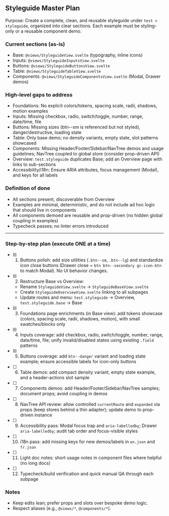 ## Styleguide Master Plan

Purpose: Create a complete, clean, and reusable styleguide under `test > styleguide`, organized into clear sections. Each example must be styling-only or a reusable component demo.

### Current sections (as-is)
- Base: `@views/StyleguideView.svelte` (typography, inline icons)
- Inputs: `@views/StyleguideInputsView.svelte`
- Buttons: `@views/StyleguideButtonsView.svelte`
- Table: `@views/StyleguideTableView.svelte`
- Components: `@views/StyleguideComponentsView.svelte` (Modal, Drawer demos)

### High-level gaps to address
- Foundations: No explicit colors/tokens, spacing scale, radii, shadows, motion examples
- Inputs: Missing checkbox, radio, switch/toggle, number, range, date/time, file
- Buttons: Missing sizes (btn--sm is referenced but not styled), danger/destructive, loading state
- Table: Only base demo; no density variants, empty state, slot patterns showcased
- Components: Missing Header/Footer/Sidebar/NavTree demos and usage guidelines; NavTree coupled to global store (consider prop-driven API)
- Overview: `test.styleguide` duplicates Base; add an Overview page with links to sub-sections
- Accessibility/i18n: Ensure ARIA attributes, focus management (Modal), and keys for all labels

### Definition of done
- All sections present, discoverable from Overview
- Examples are minimal, deterministic, and do not include ad hoc logic that should live in components
- All components demoed are reusable and prop-driven (no hidden global coupling in examples)
- Typecheck passes; no linter errors introduced

---

### Step-by-step plan (execute ONE at a time)

- [x] 1) Buttons polish: add size utilities (`.btn--sm`, `.btn--lg`) and standardize icon close buttons (Drawer close = `btn btn--secondary gc-icon-btn` to match Modal). No UI behavior changes.
- [x] 2) Restructure Base vs Overview:
  - Rename `StyleguideView.svelte` → `StyleguideBaseView.svelte`
  - Create `StyleguideOverviewView.svelte` linking to all subpages
  - Update routes and menu: `test.styleguide` → Overview, `test.styleguide.base` → Base
- [x] 3) Foundations page enrichments (in Base view): add tokens showcase (colors, spacing scale, radii, shadows, motion), with small swatches/blocks only
- [x] 4) Inputs coverage: add checkbox, radio, switch/toggle, number, range, date/time, file; unify invalid/disabled states using existing `.field` patterns
- [x] 5) Buttons coverage: add `btn--danger` variant and loading state example; ensure accessible labels for icon-only buttons
- [ ] 6) Table demos: add compact density variant, empty state example, and a header-actions slot sample
- [ ] 7) Components demos: add Header/Footer/Sidebar/NavTree samples; document props; avoid coupling in demos
- [ ] 8) NavTree API review: allow controlled `currentRoute` and `expanded` via props (keep stores behind a thin adapter); update demo to prop-driven instance
- [ ] 9) Accessibility pass: Modal focus trap and `aria-labelledby`; Drawer `aria-labelledby`; audit tab order and focus-visible styles
- [ ] 10) i18n pass: add missing keys for new demos/labels in `en.json` and `fr.json`
- [ ] 11) Light doc notes: short usage notes in component files where helpful (no long docs)
- [ ] 12) Typecheck/build verification and quick manual QA through each subpage

### Notes
- Keep edits lean; prefer props and slots over bespoke demo logic.
- Respect aliases (e.g., `@views/*`, `@components/*`).


